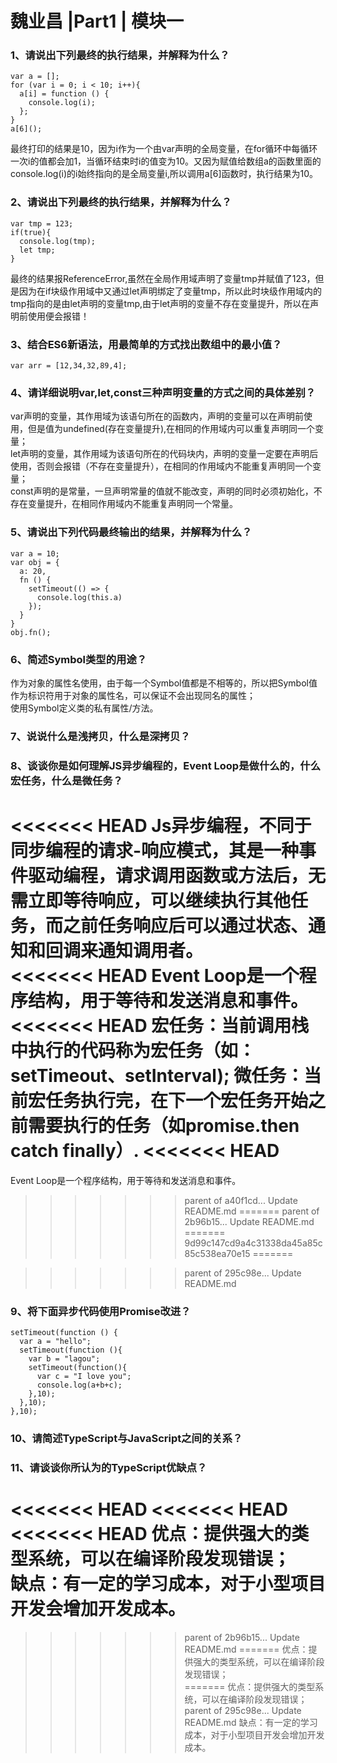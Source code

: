 # 魏业昌 |Part1 | 模块一
### 1、请说出下列最终的执行结果，并解释为什么？
```
var a = [];
for (var i = 0; i < 10; i++){
  a[i] = function () {
    console.log(i);
  };
}
a[6]();
```
最终打印的结果是10，因为i作为一个由var声明的全局变量，在for循环中每循环一次i的值都会加1，当循环结束时i的值变为10。又因为赋值给数组a的函数里面的console.log(i)的i始终指向的是全局变量i,所以调用a[6]函数时，执行结果为10。

### 2、请说出下列最终的执行结果，并解释为什么？
```
var tmp = 123;
if(true){
  console.log(tmp);
  let tmp;
}
```
最终的结果报ReferenceError,虽然在全局作用域声明了变量tmp并赋值了123，但是因为在if块级作用域中又通过let声明绑定了变量tmp，所以此时块级作用域内的tmp指向的是由let声明的变量tmp,由于let声明的变量不存在变量提升，所以在声明前使用便会报错！


### 3、结合ES6新语法，用最简单的方式找出数组中的最小值？
```
var arr = [12,34,32,89,4];
```

### 4、请详细说明var,let,const三种声明变量的方式之间的具体差别？
var声明的变量，其作用域为该语句所在的函数内，声明的变量可以在声明前使用，但是值为undefined(存在变量提升),在相同的作用域内可以重复声明同一个变量；  
let声明的变量，其作用域为该语句所在的代码块内，声明的变量一定要在声明后使用，否则会报错（不存在变量提升），在相同的作用域内不能重复声明同一个变量；  
const声明的是常量，一旦声明常量的值就不能改变，声明的同时必须初始化，不存在变量提升，在相同作用域内不能重复声明同一个常量。

### 5、请说出下列代码最终输出的结果，并解释为什么？
```
var a = 10;
var obj = {
  a: 20,
  fn () {
    setTimeout(() => {
      console.log(this.a)
    });
  }
}
obj.fn();
```

### 6、简述Symbol类型的用途？ 
作为对象的属性名使用，由于每一个Symbol值都是不相等的，所以把Symbol值作为标识符用于对象的属性名，可以保证不会出现同名的属性；  
使用Symbol定义类的私有属性/方法。

### 7、说说什么是浅拷贝，什么是深拷贝？

### 8、谈谈你是如何理解JS异步编程的，Event Loop是做什么的，什么宏任务，什么是微任务？
<<<<<<< HEAD
Js异步编程，不同于同步编程的请求-响应模式，其是一种事件驱动编程，请求调用函数或方法后，无需立即等待响应，可以继续执行其他任务，而之前任务响应后可以通过状态、通知和回调来通知调用者。  
<<<<<<< HEAD
Event Loop是一个程序结构，用于等待和发送消息和事件。    
<<<<<<< HEAD
宏任务：当前调用栈中执行的代码称为宏任务（如：setTimeout、setInterval);
微任务：当前宏任务执行完，在下一个宏任务开始之前需要执行的任务（如promise.then catch finally）.
<<<<<<< HEAD
=======
Event Loop是一个程序结构，用于等待和发送消息和事件。  

>>>>>>> parent of a40f1cd... Update README.md
=======
>>>>>>> parent of 2b96b15... Update README.md
=======
>>>>>>> 9d99c147cd9a4c31338da45a85c85c538ea70e15
=======



>>>>>>> parent of 295c98e... Update README.md

### 9、将下面异步代码使用Promise改进？
```
setTimeout(function () {
  var a = "hello";
  setTimeout(function (){
    var b = "lagou";
    setTimeout(function(){
      var c = "I love you";
      console.log(a+b+c);
    },10);
  },10);
},10);
```

### 10、请简述TypeScript与JavaScript之间的关系？

### 11、请谈谈你所认为的TypeScript优缺点？
<<<<<<< HEAD
<<<<<<< HEAD
<<<<<<< HEAD
优点：提供强大的类型系统，可以在编译阶段发现错误；  
缺点：有一定的学习成本，对于小型项目开发会增加开发成本。
=======
>>>>>>> parent of 2b96b15... Update README.md
=======
优点：提供强大的类型系统，可以在编译阶段发现错误；  
=======
优点：提供强大的类型系统，可以在编译阶段发现错误；
>>>>>>> parent of 295c98e... Update README.md
缺点：有一定的学习成本，对于小型项目开发会增加开发成本。

